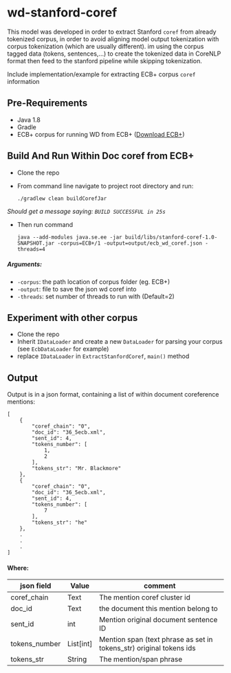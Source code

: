 # wd-stanford-coref
This model was developed in order to extract Stanford `coref` from already tokenized corpus, 
in order to avoid aligning model output tokenization with corpus tokenization (which are usually different). im using the corpus tagged data (tokens, sentences,...)
to create the tokenized data in CoreNLP format then feed to the stanford pipeline while skipping tokenization.

Include implementation/example for extracting ECB+ corpus `coref` information

Pre-Requirements
--
- Java 1.8
- Gradle
- ECB+ corpus for running WD from ECB+ (<a href="http://www.newsreader-project.eu/results/data/the-ecb-corpus/">Download ECB+</a>)

Build And Run Within Doc coref from ECB+
--
* Clone the repo
* From command line navigate to project root directory and run:
    
    
    `./gradlew clean buildCorefJar`
    
*Should get a message saying: `BUILD SUCCESSFUL in 25s`*
* Then run command

    
    `java --add-modules java.se.ee -jar build/libs/stanford-coref-1.0-SNAPSHOT.jar -corpus=ECB+/1 -output=output/ecb_wd_coref.json -threads=4`


##### Arguments:

* `-corpus`: the path location of corpus folder (eg. ECB+)
* `-output`: file to save the json wd coref into
* `-threads`: set number of threads to run with (Default=2)


Experiment with other corpus
--
* Clone the repo
* Inherit `IDataLoader` and create a new `DataLoader` for parsing your corpus (see `EcbDataLoader` for example)
* replace `IDataLoader` in `ExtractStanfordCoref`, `main()` method


Output
--
Output is in a json format, containing a list of within document coreference mentions:

    [
        {
            "coref_chain": "0",
            "doc_id": "36_5ecb.xml",
            "sent_id": 4,
            "tokens_number": [
                1,
                2
            ],
            "tokens_str": "Mr. Blackmore"
        },
        {
            "coref_chain": "0",
            "doc_id": "36_5ecb.xml",
            "sent_id": 4,
            "tokens_number": [
                7
            ],
            "tokens_str": "he"
        },
        .
        .
        .
    ]
    
#### Where:
  
| json field  | Value | comment |
| ------------- | ------------- | ------------- |
| coref_chain | Text | The mention coref cluster id |
| doc_id | Text | the document this mention belong to |
| sent_id | int | Mention original document sentence ID |
| tokens_number | List[int] | Mention span (text phrase as set in tokens_str) original tokens ids |
| tokens_str | String | The mention/span phrase |
